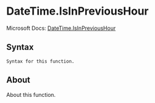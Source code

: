 ---
---

# DateTime.IsInPreviousHour

Microsoft Docs: [DateTime.IsInPreviousHour](https://docs.microsoft.com/en-us/powerquery-m/datetime-isinprevioushour)

## Syntax

```
Syntax for this function.
```

## About

About this function.


